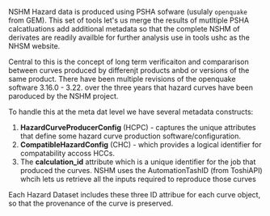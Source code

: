 NSHM Hazard data is produced using PSHA sofware (usulaly `openquake` from GEM). This set of tools
let's us merge the results of mutltiple PSHA calcatluations add additional metadata so that the complete NSHM of derivates
are readily availble for further analysis use in tools ushc as the NHSM website.

Central to this is the concept of long term verificaiton and compararison between curves produced by differenjt products anbd 
or versions of the same product. There have been multiple revisions of the openquake software 3.16.0 - 3.22. over the three years
that hazard curves have been paroduced by the NSHM project.

To handle this at the meta dat level we have several metadata constructs:

 1. **HazardCurveProducerConfig** (HCPC) - captures the unique attributes that define some hazard curve production software/configuration. 
 2. **CompatibleHazardConfig** (CHC) - which provides a logical identifier for compatability accoss HCCs.
 3. The **calculation_id** attribute which is a unique identifier for the job that produced the curves. NSHM uses the AutomationTashID (from ToshiAPI)
    whcih lets us retrieve all the inputs required to reproduce those curves

Each Hazard Dataset includes these three ID attribue for each curve object, so that the provenance of the curve is preserved.
 